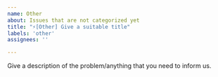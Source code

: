 ```yaml
---
name: Other
about: Issues that are not categorized yet
title: "⚡[Other] Give a suitable title"
labels: 'other'
assignees: ''

---
```


Give a description of the problem/anything that you need to inform us.
